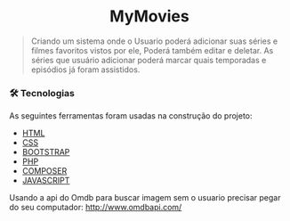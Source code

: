 <h1 align="center">MyMovies</h1>

>Criando um sistema onde o Usuario poderá adicionar suas séries e filmes favoritos vistos por ele, Poderá também editar e deletar. As séries que usuário adicionar poderá marcar quais temporadas e episódios já foram assistidos.

### 🛠 Tecnologias

As seguintes ferramentas foram usadas na construção do projeto:

- [HTML](https://www.w3schools.com/html/)
- [CSS](https://www.w3schools.com/css/)
- [BOOTSTRAP](https://bootstrap/)
- [PHP](https://php.org/)
- [COMPOSER](https://getcomposer.org/)
- [JAVASCRIPT](https://www.javascript.com/)


Usando a api do Omdb para buscar imagem sem o usuario precisar pegar do seu computador: http://www.omdbapi.com/
